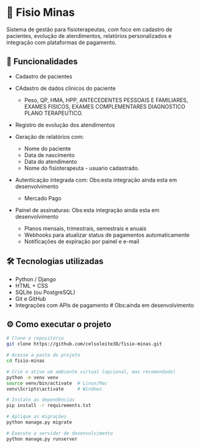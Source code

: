 # 🧠 Fisio Minas

Sistema de gestão para fisioterapeutas, com foco em cadastro de pacientes, evolução de atendimentos, relatórios personalizados e integração com plataformas de pagamento.

## 🚀 Funcionalidades

- Cadastro de pacientes
- CAdastro de dados clinicos do paciente
   - Peso, QP, HMA, HPP, ANTECEDENTES PESSOAIS E FAMILIARES, EXAMES FISICOS, EXAMES COMPLEMENTARES DIAGNOSTICO PLANO TERAPEUTICO.
- Registro de evolução dos atendimentos
- Geração de relatórios com:
  - Nome do paciente
  - Data de nascimento
  - Data do atendimento
  - Nome do fisioterapeuta - usuario cadastrado.
  
- Autenticação integrada com: Obs:esta integração ainda esta em desenvolvimento
   - Mercado Pago
- Painel de assinaturas: Obs:esta integração ainda esta em desenvolvimento
  - Planos mensais, trimestrais, semestrais e anuais
  - Webhooks para atualizar status de pagamentos automaticamente
  - Notificações de expiração por painel e e-mail

## 🛠️ Tecnologias utilizadas

- Python / Django
- HTML + CSS
- SQLite (ou PostgreSQL)
- Git e GitHub
- Integrações com APIs de pagamento # Obs:ainda em desenvolvimento

## ⚙️ Como executar o projeto

```bash
# Clone o repositório
git clone https://github.com/celsoleite38/fisio-minas.git

# Acesse a pasta do projeto
cd fisio-minas

# Crie e ative um ambiente virtual (opcional, mas recomendado)
python -m venv venv
source venv/bin/activate  # Linux/Mac
venv\Scripts\activate     # Windows

# Instale as dependências
pip install -r requirements.txt

# Aplique as migrações
python manage.py migrate

# Execute o servidor de desenvolvimento
python manage.py runserver
